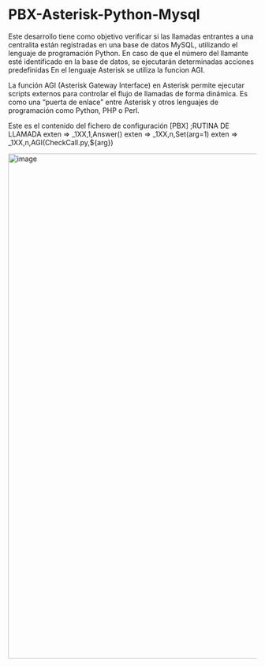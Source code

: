 # PBX-Asterisk-Python-Mysql

Este desarrollo tiene como objetivo verificar si las llamadas entrantes a una centralita están registradas en una base de datos MySQL, utilizando el lenguaje de programación Python. En caso de que el número del llamante esté identificado en la base de datos, se ejecutarán determinadas acciones predefinidas
En el lenguaje Asterisk se utiliza la funcion AGI.

La función AGI (Asterisk Gateway Interface) en Asterisk permite ejecutar scripts externos para controlar el flujo de llamadas de forma dinámica. Es como una “puerta de enlace” entre Asterisk y otros lenguajes de programación como Python, PHP o Perl.

Este es el contenido del fichero de configuración
[PBX] 
;RUTINA DE LLAMADA 
exten => _1XX,1,Answer() 
exten => _1XX,n,Set(arg=1) 
exten => _1XX,n,AGI(CheckCall.py,${arg})

<img width="1536" height="1024" alt="image" src="https://github.com/user-attachments/assets/354858b3-59ba-4383-a404-dee01f1fe9e6" />
